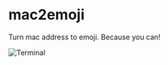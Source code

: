 # mac2emoji
Turn mac address to emoji. Because you can!

![Terminal](https://dl.dropboxusercontent.com/u/28304305/mac2emoji.png)
